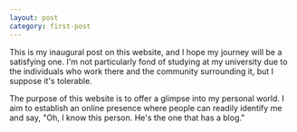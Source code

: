 ```yaml
---
layout: post
category: first-post
---
```


This is my inaugural post on this website, and I hope my journey will be a satisfying one. I'm not particularly fond of studying at my university due to the individuals who work there and the community surrounding it, but I suppose it's tolerable.

The purpose of this website is to offer a glimpse into my personal world. I aim to establish an online presence where people can readily identify me and say, "Oh, I know this person. He's the one that has a blog."

